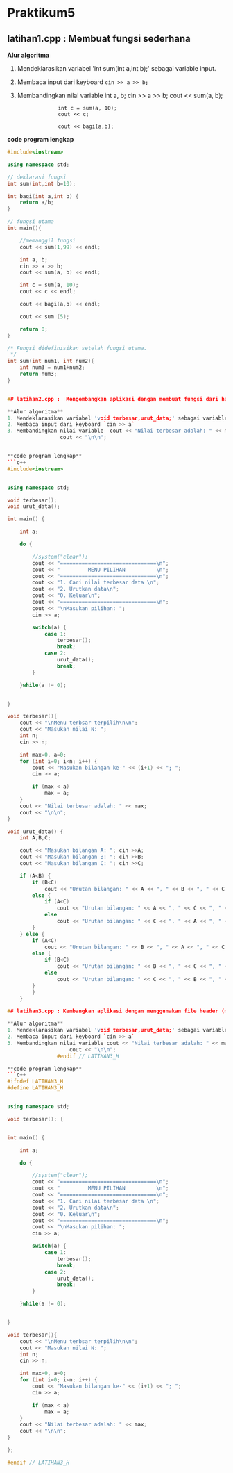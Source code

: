 # Praktikum5

## latihan1.cpp : Membuat fungsi sederhana

**Alur algoritma**
1. Mendeklarasikan variabel 'int sum(int a,int b);' sebagai variable input.
2. Membaca input dari keyboard `cin >> a >> b;`
3. Membandingkan nilai variable int a, b;
				cin >> a >> b;
    				cout << sum(a, b);

    				int c = sum(a, 10);
    				cout << c;

    				cout << bagi(a,b);



**code program lengkap**
```c++
#include<iostream>

using namespace std;

// deklarasi fungsi
int sum(int,int b=10);

int bagi(int a,int b) {
    return a/b;
}

// fungsi utama
int main(){

    //memanggil fungsi
    cout << sum(1,99) << endl;

    int a, b;
    cin >> a >> b;
    cout << sum(a, b) << endl;

    int c = sum(a, 10);
    cout << c << endl;

    cout << bagi(a,b) << endl;

    cout << sum (5);

    return 0;
}

/* Fungsi didefinisikan setelah fungsi utama.
 */
int sum(int num1, int num2){
    int num3 = num1+num2;
    return num3;
}


## latihan2.cpp :  Mengembangkan aplikasi dengan membuat fungsi dari hasil praktikum sebelumnya menjadi satu aplikasi dengan menampilkan menu pilihan.

**Alur algoritma**
1. Mendeklarasikan variabel 'void terbesar,urut_data;' sebagai variable input.
2. Membaca input dari keyboard `cin >> a`
3. Membandingkan nilai variable  cout << "Nilai terbesar adalah: " << max;
   				 cout << "\n\n";


**code program lengkap**
```c++
#include<iostream>


using namespace std;

void terbesar();
void urut_data();

int main() {

    int a;

    do {

        //system("clear");
        cout << "===============================\n";
        cout << "         MENU PILIHAN          \n";
        cout << "===============================\n";
        cout << "1. Cari nilai terbesar data \n";
        cout << "2. Urutkan data\n";
        cout << "0. Keluar\n";
        cout << "===============================\n";
        cout << "\nMasukan pilihan: ";
        cin >> a;

        switch(a) {
            case 1:
                terbesar();
                break;
            case 2:
                urut_data();
                break;
        }

    }while(a != 0);


}

void terbesar(){
    cout << "\nMenu terbsar terpilih\n\n";
    cout << "Masukan nilai N: ";
    int n;
    cin >> n;

    int max=0, a=0;
    for (int i=0; i<n; i++) {
        cout << "Masukan bilangan ke-" << (i+1) << "; ";
        cin >> a;

        if (max < a)
            max = a;
    }
    cout << "Nilai terbesar adalah: " << max;
    cout << "\n\n";
}

void urut_data() {
    int A,B,C;

    cout << "Masukan bilangan A: "; cin >>A;
    cout << "Masukan bilangan B: "; cin >>B;
    cout << "Masukan bilangan C: "; cin >>C;

    if (A<B) {
        if (B<C)
            cout << "Urutan bilangan: " << A << ", " << B << ", " << C << endl;
        else {
            if (A<C)
                cout << "Urutan bilangan: " << A << ", " << C << ", " << B << endl;
            else
                cout << "Urutan bilangan: " << C << ", " << A << ", " << B << endl;
        }
    } else {
        if (A<C)
            cout << "Urutan bilangan: " << B << ", " << A << ", " << C << endl;
        else {
            if (B<C)
                cout << "Urutan bilangan: " << B << ", " << C << ", " << A << endl;
            else
                cout << "Urutan bilangan: " << C << ", " << B << ", " << A << endl;
        }
        }
    }

## latihan3.cpp : Kembangkan aplikasi dengan menggunakan file header (memisahkan fungsi kedalam file terpisah).

**Alur algoritma**
1. Mendeklarasikan variabel 'void terbesar,urut_data;' sebagai variable input.
2. Membaca input dari keyboard `cin >> a`
3. Membandingkan nilai variable cout << "Nilai terbesar adalah: " << max;
    				cout << "\n\n"; 
				#endif // LATIHAN3_H

**code program lengkap**
```c++
#ifndef LATIHAN3_H
#define LATIHAN3_H


using namespace std;

void terbesar(); {


int main() {

    int a;

    do {

        //system("clear");
        cout << "===============================\n";
        cout << "         MENU PILIHAN          \n";
        cout << "===============================\n";
        cout << "1. Cari nilai terbesar data \n";
        cout << "2. Urutkan data\n";
        cout << "0. Keluar\n";
        cout << "===============================\n";
        cout << "\nMasukan pilihan: ";
        cin >> a;

        switch(a) {
            case 1:
                terbesar();
                break;
            case 2:
                urut_data();
                break;
        }

    }while(a != 0);


}

void terbesar(){
    cout << "\nMenu terbsar terpilih\n\n";
    cout << "Masukan nilai N: ";
    int n;
    cin >> n;

    int max=0, a=0;
    for (int i=0; i<n; i++) {
        cout << "Masukan bilangan ke-" << (i+1) << "; ";
        cin >> a;

        if (max < a)
            max = a;
    }
    cout << "Nilai terbesar adalah: " << max;
    cout << "\n\n";
}

};

#endif // LATIHAN3_H
